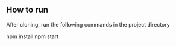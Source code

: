 ## How to run

After cloning, run the following commands in the project directory

npm install
npm start

